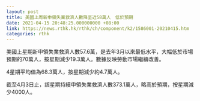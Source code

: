 ```yaml
---
layout: post
title: 美國上周新申領失業救濟人數降至近58萬人　低於預期
date: 2021-04-15 20:48:25.000000000 +08:00
link: https://news.rthk.hk/rthk/ch/component/k2/1586001-20210415.htm
categories: rthk
---
```


美國上星期新申領失業救濟人數57.6萬，是去年3月以來最低水平，大幅低於市場預期的70萬人，按星期減少19.3萬人。數據反映勞動市場繼續改善。

4星期平均值為68.3萬人，按星期減少約4.7萬人。

截至4月3日止，該星期持續申領失業救濟人數373.1萬人，略高於預期，按星期減少4000人。
